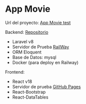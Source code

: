 # App Movie

Url del proyecto: [App Movie test](https://moncholamas.github.io/app_movie/)

Backend: [Repositorio](https://github.com/moncholamas/api_movie)
- Laravel v8 
- Servidor de Prueba [RailWay](https://railway.app/)
- ORM Eloquent
- Base de Datos: mysql 
- Docker (para deploy en Railway)

Frontend:
-   React v18
-   Servidor de prueba [GitHub Pages](https://pages.github.com/)
- React-Bootstrap
- React-DataTables


